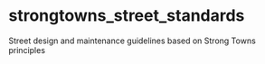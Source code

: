 # strongtowns_street_standards
Street design and maintenance guidelines based on Strong Towns principles

